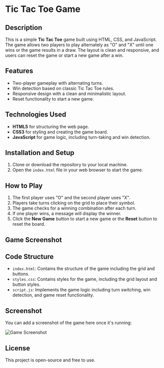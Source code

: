 # Tic Tac Toe Game

## Description
This is a simple **Tic Tac Toe** game built using HTML, CSS, and JavaScript. The game allows two players to play alternately as "O" and "X" until one wins or the game results in a draw. The layout is clean and responsive, and users can reset the game or start a new game after a win.

## Features
- Two-player gameplay with alternating turns.
- Win detection based on classic Tic Tac Toe rules.
- Responsive design with a clean and minimalistic layout.
- Reset functionality to start a new game.

## Technologies Used
- **HTML5** for structuring the web page.
- **CSS3** for styling and creating the game board.
- **JavaScript** for game logic, including turn-taking and win detection.

## Installation and Setup
1. Clone or download the repository to your local machine.
2. Open the `index.html` file in your web browser to start the game.

## How to Play
1. The first player uses "O" and the second player uses "X".
2. Players take turns clicking on the grid to place their symbol.
3. The game checks for a winning combination after each turn.
4. If one player wins, a message will display the winner.
5. Click the **New Game** button to start a new game or the **Reset** button to reset the board.

## Game Screenshot


## Code Structure
- `index.html`: Contains the structure of the game including the grid and buttons.
- `styles.css`: Contains styles for the game, including the grid layout and button styles.
- `script.js`: Implements the game logic including turn switching, win detection, and game reset functionality.

## Screenshot
You can add a screenshot of the game here once it's running:

![Game Screenshot](./tic-tac-toe-game.png)

## License
This project is open-source and free to use.
